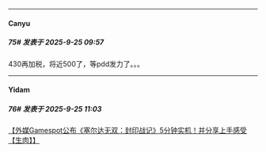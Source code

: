 ﻿
*****

####  Canyu  
##### 75#       发表于 2025-9-25 09:57

430再加税，将近500了，等pdd发力了。。。


*****

####  Yidam  
##### 76#       发表于 2025-9-25 11:03

[【外媒Gamespot公布《塞尔达无双：封印战记》5分钟实机！并分享上手感受【生肉】】](https://www.bilibili.com/video/BV1bnnxz4E67)

